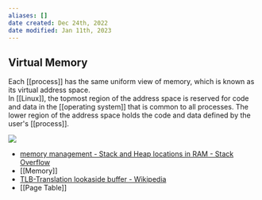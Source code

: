 ```yaml
---
aliases: []
date created: Dec 24th, 2022
date modified: Jan 11th, 2023
---
```


## Virtual Memory
Each [[process]] has the same uniform view of memory, which is known as its virtual address space.  
In [[Linux]], the topmost region of the address space is reserved for code and data in the [[operating system]] that is common to all processes. The lower region of the address space holds the code and data defined by the user's [[process]].

![](https://i.stack.imgur.com/HOY4C.png)  
- [memory management - Stack and Heap locations in RAM - Stack Overflow](https://stackoverflow.com/questions/32418750/stack-and-heap-locations-in-ram)
- [[Memory]]
- [TLB-Translation lookaside buffer - Wikipedia](https://en.wikipedia.org/wiki/Translation_lookaside_buffer)
- [[Page Table]]
